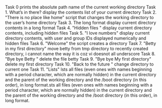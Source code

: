 Task 0 prints the absolute path name of the current working directory
Task  1. What’s in there? display the contents list of your current directory
Task 2. "There is no place like home" script that changes the working directory to the user’s home directory
Task 3. The long format display current directory contents in a long format
Task 4. "Hidden files " display current directory contents, including hidden files
Task 5. "I love numbers" display current directory contents, with user and group IDs displayed numerically and hidden files 
Task 6. "Welcome" the script creates a directory
Task 7. "Betty in my first directory" move betty from tmp directory to recently created directory, i cannot name the way it is coz vi doesnot all underscore
Task 8. "Bye bye Betty " delete the file betty 
Task 9. "Bye bye My first directory" delete my first directory
Task 10. "Back to the future " change directory to current one
Task 11. "Lists" lsts all files (even ones with names beginning with a period character, which are normally hidden) in the current directory and the parent of the working directory and the /boot directory (in this order), in long format.sts all files (even ones with names beginning with a period character, which are normally hidden) in the current directory and the parent of the working directory and the /boot directory (in this order), in long format.
